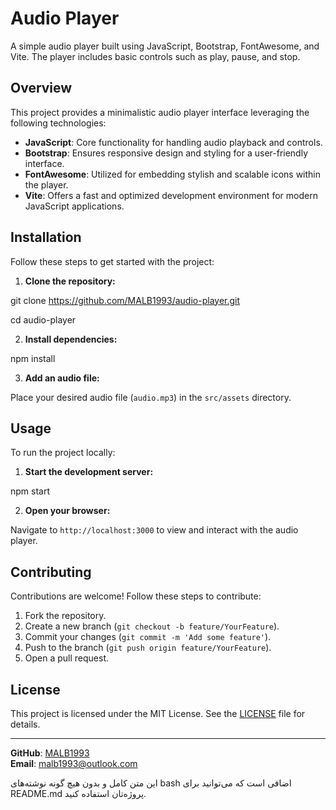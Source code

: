 # Audio Player

A simple audio player built using JavaScript, Bootstrap, FontAwesome, and Vite. The player includes basic controls such as play, pause, and stop.

## Overview

This project provides a minimalistic audio player interface leveraging the following technologies:

- **JavaScript**: Core functionality for handling audio playback and controls.
- **Bootstrap**: Ensures responsive design and styling for a user-friendly interface.
- **FontAwesome**: Utilized for embedding stylish and scalable icons within the player.
- **Vite**: Offers a fast and optimized development environment for modern JavaScript applications.

## Installation

Follow these steps to get started with the project:

1. **Clone the repository:**

git clone https://github.com/MALB1993/audio-player.git

cd audio-player


2. **Install dependencies:**


npm install


3. **Add an audio file:**

Place your desired audio file (`audio.mp3`) in the `src/assets` directory.

## Usage

To run the project locally:

1. **Start the development server:**

npm start


2. **Open your browser:**

Navigate to `http://localhost:3000` to view and interact with the audio player.

## Contributing

Contributions are welcome! Follow these steps to contribute:

1. Fork the repository.
2. Create a new branch (`git checkout -b feature/YourFeature`).
3. Commit your changes (`git commit -m 'Add some feature'`).
4. Push to the branch (`git push origin feature/YourFeature`).
5. Open a pull request.

## License

This project is licensed under the MIT License. See the [LICENSE](LICENSE) file for details.

---

**GitHub**: [MALB1993](https://github.com/MALB1993)  
**Email**: [malb1993@outlook.com](mailto:malb1993@outlook.com)

این متن کامل و بدون هیچ گونه نوشته‌های bash اضافی است که می‌توانید برای README.md پروژه‌تان استفاده کنید.